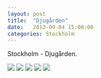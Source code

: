 ```yaml
---
layout: post
title:  "Djugården"
date:   2013-09-04 15:00:00
categories: Stockholm
---
```


Stockholm - Djugården.

![](/interrail2013/images/stockholm/dju.jpg)
![](/interrail2013/images/stockholm/dju1.jpg)
![](/interrail2013/images/stockholm/dju2.jpg)
![](/interrail2013/images/stockholm/dju3.jpg)
![](/interrail2013/images/stockholm/dju4.jpg)
